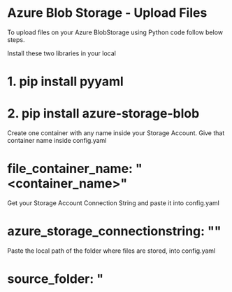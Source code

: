 # Azure Blob Storage - Upload Files
 
To upload files on your Azure BlobStorage using Python code follow below steps.

Install these two libraries in your local
# 1. pip install pyyaml
# 2. pip install azure-storage-blob

Create one container with any name inside your Storage Account.
Give that container name inside config.yaml
# file_container_name: "<container_name>"

Get your Storage Account Connection String and paste it into config.yaml
# azure_storage_connectionstring: "<enter your storage account connection string>"
 
Paste the local path of the folder where files are stored, into config.yaml
# source_folder: "<path to the folder of your files to be uploaded>
